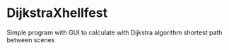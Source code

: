 # DijkstraXhellfest
Simple program with GUI to calculate with Dijkstra algorithm shortest path between scenes

